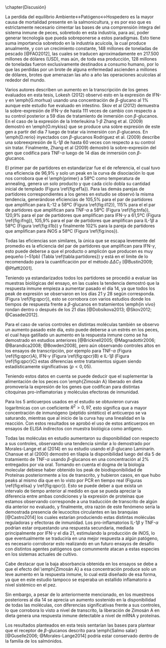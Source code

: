 \chapter{Discusión}

La perdida del equilibrio Ambiente$\leftrightarrow$Patógeno$\leftrightarrow$Hospedero es la mayor causa de mortalidad presente en la salmonicultura, y es por eso que es estrictamente necesario cimentar las bases de una comprensión íntegra del sistema inmune de peces, sobretodo en esta industria, para así, poder generar tecnología que pueda sobreponerse a estos paradigmas. Esto tiene suma importancia sobretodo en la industria acuícola, la cual produce anualmente, y con un crecimiento constante, 148 millones de toneladas de pescado [@FAO2012], las cuales se traducen aproximadamente en 217.500 millones de dólares (USD), mas aún, de toda esa producción, 128 millones de toneladas fueron exclusivamente destinados a consumo humano, por lo que las perdidas por un brote de alguna enfermedad ascienden a millones de dólares, brotes que amenazan las año a año las operaciones acuícolas al rededor del mundo.

Varios autores describen un aumento en la transcripción de los genes evaluados en esta tesis, Lokesh (2012) observó esto en la expresión de IFN-$\gamma$ en \emph{G.morhua} usando una concentración de $\beta$-glucano al 1\% aunque este estudio fue evaluado en intestino. Skov et al (2012) demuestra la sobre-expresión de IFN-$\gamma$ de hasta 111 veces de cambio con respecto a su control posterior a 59 días de tratamiento de inmersión con $\beta$-glucanos. En el caso de la expresión de la Interleukina 1-$\beta$ Zhang et al. (2009) demostró en \emph{O.mykiss} que se produce una sobre expresión de este gen a partir del dia 7 luego de tratar vía inmersión con $\beta$-glucanos. En \emph{D.rerio} inyectados con $\beta$-glucanos Rodriguez et al. (2009) describe una sobreexpresión de IL-1$\beta$ de hasta 60 veces con respecto a su control sin tratar. Finalmente, Zhang et al (2009) demostró la sobre-expresión del gen que codifica para TNF-$\alpha$ luego de 14 días de inmersión con $\beta$-glucanos.

El primer par de partidores en estandarizar fue el de referencia, el cual tuvo una eficiencia de 96,9\% y solo un peak en la curva de disociación lo que nos corrobora que el \emph{primer} a 58ºC como temperatura de annealing, genera un solo producto y que cada ciclo dobla su cantidad inicial de templado (Figura \ref{fig:ef1a}). Para las demás parejas de partidores correspondientes a los genes en estudio se observó la misma tendencia, generándose eficiencias de 105,5\% para el par de  partidores que amplifican para IL-12 a 58ºC (Figura \ref{fig:il12}), 115\% para el el par de partidores que amplifican para TNF-$\alpha$ a 58ºC (Figura \ref{fig:tnfa}), 120,9\% para el par de partidores que amplifican para IFN-$\gamma$ a 61,5ºC (Figura \ref{fig:ifng}), 105,9\% para el par de partidores que amplifican para IL-1$\beta$ a 58ºC (Figura \ref{fig:il1b}) y finalmente 102\% para la pareja de partidores que amplifican para iNOS a 58ºC (Figura \ref{fig:inos}).

Todas las eficiencias son similares, la única que se escapa levemente del promedio es la eficiencia del par de partidores que amplifican para IFN-$\gamma$, esto puede deberse a que el producto o amplicón que producen es muy pequeño (~51pb) (Tabla \ref{tabla:partidores}) y está en el limite de lo recomendado para la cuantificación por el método $\Delta\Delta C_T$ [@Bustin2009; @Pfaffl2001].

Teniendo ya estandarizados todos los partidores se procedió a evaluar las muestras biológicas del ensayo, en las cuales la tendencia demostró que la respuesta inmune empieza a aumentar pasado el día 14, ya que todos los peak de expresión se observaron en los días 21 y 28 según corresponda. (Figura \ref{fig:qpcr}), esto se corrobora con varios estudios donde los tiempos de respuesta frente a $\beta$-glucanos en tratamientos \emph{in vivo} rondan dentro o después de los 21 días [@Dobsikova2013; @Skov2012; @Casadei2012].

Para el caso de varios controles en distintas moléculas también se observo un aumento pasado este día, esto puede deberse a un estrés en los peces, el cual haya gatillado un aumento en la respuesta inmune como se ha demostrado en estudios anteriores [@Bricknell2005; @Magnadottir2006; @Barandica2008; @Bowden2008], pero aún observando controles altos en los ensayos de transcripción, por ejemplo para TNF-$\alpha$ (Figura \ref{fig:qpcr}A), IFN-$\gamma$ (Figura \ref{fig:qpcr}B) e IL-1$\beta$ (Figura \ref{fig:qpcr}C) estas diferencias entre tratamientos siguen siendo estadísticamente significativas ($p < 0,05$).

Teniendo estos datos en cuenta se puede deducir que el suplementar la alimentación de los peces con \emph{Zimosán A} liberado en dieta promovería la expresión de los genes que codifican para distintas citoquinas pro-inflamatorias y moléculas efectoras de inmunidad.

Para los 5 anticuerpos usados en el estudio se obtuvieron curvas logarítmicas con un coeficiente $R^2 > 0,97$, esto significa que a mayor concentración de inmunógeno (péptido sintético) el anticuerpo se va saturando, mientras que al inicio de la curva hay una linealidad en la reacción. Con estos resultados se aprobó el uso de estos anticuerpos en ensayos de ELISA indirectos con muestra biológica como antígeno.

Todas las moléculas en estudio aumentaron su disponibilidad con respecto a sus controles, observando una tendencia similar a lo demostrado por Morales-Lange et al (2014) en su estudio usando el $\beta$-glucano Laminarín. Chansue et al (2000) demostró en tilapia la disponibilidad luego del día 5 de tratamiento de TNF-$\alpha$ usando $\beta$-glucanos en una concentración al 2\% entregados por vía oral. Tomando en cuenta el dogma de la biología molecular debiese haber obtenido los peak de biodisponibilidad de Proteínas posteriormente a los de transcrito, y hubieron casos, en que hubo peaks al mismo día que en lo visto por PCR en tiempo real (Figuras \ref{fig:elisa} y \ref{fig:qpcr}). Esto se puede deber a que exista un intervalo de tiempo anterior al medido en que se pueda apreciar la diferencia entre ambas condiciones y la expresión de proteínas que estamos observando corresponde a una traducción de transcrito de algún día anterior no evaluado, y finalmente, otra razón de este fenómeno sería la demostrada presencia de leucocitos circulantes en las branquias [@Castro2014] los cuales estarían produciendo estas distintas moléculas reguladoras y efectoras de inmunidad. Los pro-inflamatorios IL-1$\beta$ y TNF-$\alpha$ podrían estar orquestando una respuesta secundaria, mediada principalmente por IFN-$\gamma$ el día 21, estimulando la producción de iNOS, lo que eventualmente se traduciría en una mejor respuesta a algún patógeno, es necesario corroborar esto realizando en un futuro ensayos de desafío con distintos agentes patógenos que comunmente atacan a estas especies en los sistemas actuales de cultivo. 

Cabe destacar que la baja absorbancia obtenida en los ensayos se debe a que el efecto del \emph{Zimosán A} a esa concentración produce solo un leve aumento en la respuesta inmune, lo cual está diseñado de esa forma, ya que en este estudio tampoco se esperaba un estallido inflamatorio a nivel sistémico en el pez.

Sin embargo, a pesar de lo anteriormente mencionado, en los muestreos posteriores al día 14 se aprecia un aumento sostenido en la disponibilidad de todas las moléculas, con diferencias significativas frente a sus controles, lo que corrobora lo visto a nivel de transcrito, la liberación de Zimosán A en dieta genera una respuesta inmune detectable a nivel de mRNA y proteínas.

Los resultados planteados en esta tesis sentarían las bases para plantear que el receptor de $\beta$-glucanos descrito para \emph{Salmo salar} [@Guselle2006; @Morales-Lange2014] podría estar conservado dentro de la familia de los salmónidos.